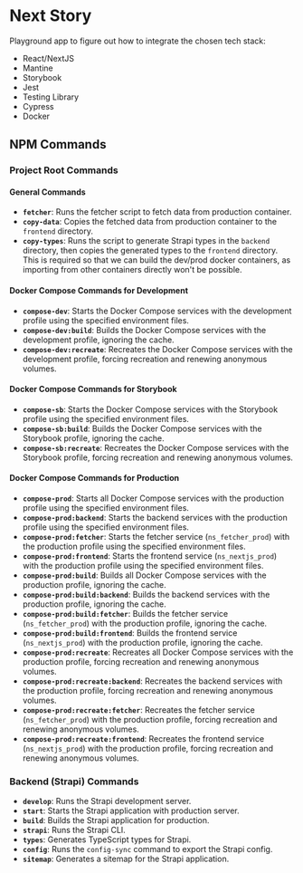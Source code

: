 # Next Story

Playground app to figure out how to integrate the chosen tech stack:
- React/NextJS
- Mantine
- Storybook
- Jest
- Testing Library
- Cypress
- Docker

## NPM Commands

### Project Root Commands

#### General Commands
- **`fetcher`**: Runs the fetcher script to fetch data from production container.
- **`copy-data`**: Copies the fetched data from production container to the `frontend` directory.
- **`copy-types`**: Runs the script to generate Strapi types in the `backend` directory, then copies the generated types to the `frontend` directory. This is required so that we can build the dev/prod docker containers, as importing from other containers directly won't be possible.

#### Docker Compose Commands for Development
- **`compose-dev`**: Starts the Docker Compose services with the development profile using the specified environment files.
- **`compose-dev:build`**: Builds the Docker Compose services with the development profile, ignoring the cache.
- **`compose-dev:recreate`**: Recreates the Docker Compose services with the development profile, forcing recreation and renewing anonymous volumes.

#### Docker Compose Commands for Storybook
- **`compose-sb`**: Starts the Docker Compose services with the Storybook profile using the specified environment files.
- **`compose-sb:build`**: Builds the Docker Compose services with the Storybook profile, ignoring the cache.
- **`compose-sb:recreate`**: Recreates the Docker Compose services with the Storybook profile, forcing recreation and renewing anonymous volumes.

#### Docker Compose Commands for Production
- **`compose-prod`**: Starts all Docker Compose services with the production profile using the specified environment files.
- **`compose-prod:backend`**: Starts the backend services with the production profile using the specified environment files.
- **`compose-prod:fetcher`**: Starts the fetcher service (`ns_fetcher_prod`) with the production profile using the specified environment files.
- **`compose-prod:frontend`**: Starts the frontend service (`ns_nextjs_prod`) with the production profile using the specified environment files.
- **`compose-prod:build`**: Builds all Docker Compose services with the production profile, ignoring the cache.
- **`compose-prod:build:backend`**: Builds the backend services with the production profile, ignoring the cache.
- **`compose-prod:build:fetcher`**: Builds the fetcher service (`ns_fetcher_prod`) with the production profile, ignoring the cache.
- **`compose-prod:build:frontend`**: Builds the frontend service (`ns_nextjs_prod`) with the production profile, ignoring the cache.
- **`compose-prod:recreate`**: Recreates all Docker Compose services with the production profile, forcing recreation and renewing anonymous volumes.
- **`compose-prod:recreate:backend`**: Recreates the backend services with the production profile, forcing recreation and renewing anonymous volumes.
- **`compose-prod:recreate:fetcher`**: Recreates the fetcher service (`ns_fetcher_prod`) with the production profile, forcing recreation and renewing anonymous volumes.
- **`compose-prod:recreate:frontend`**: Recreates the frontend service (`ns_nextjs_prod`) with the production profile, forcing recreation and renewing anonymous volumes.

### Backend (Strapi) Commands
- **`develop`**: Runs the Strapi development server.
- **`start`**: Starts the Strapi application with production server.
- **`build`**: Builds the Strapi application for production.
- **`strapi`**: Runs the Strapi CLI.
- **`types`**: Generates TypeScript types for Strapi.
- **`config`**: Runs the `config-sync` command to export the Strapi config.
- **`sitemap`**: Generates a sitemap for the Strapi application.
